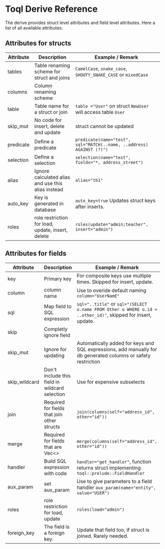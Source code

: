 # Toql Derive Reference

The derive provides struct level attributes and field level attributes. Here a list of all available attributes:

## Attributes for structs

Attribute | Description                             | Example / Remark
---- |---| ---|
tables  |   Table renaming scheme for struct and joins |  `CamelCase`, `snake_case`, `SHOUTY_SNAKE_CASE` or `mixedCase`
columns        | Column renaming scheme |
table | Table name for a struct or join | `table ="User"` on struct `NewUser` will access table `User`
skip_mut |No code for insert, delete and update | struct cannot be updated
predicate |  Define a predicate | `predicate(name="test", sql="MATCH(..name, ..address) AGAINST (?)")` 
selection |  Define a selection | `selection(name="test", fields="*, address_street")` 
alias |Ignore calculated alias and use this alias instead| `alias="tb1"` 
auto_key | Key is generated in database | `auto_key=true` Updates struct keys after inserts.
roles  |  role restriction for load, update, insert, delete | `roles(update="admin;teacher", insert="admin")`

## Attributes for fields  

Attribute | Description | Example / Remark
---- |---| ---|
key| Primary key  |  For composite keys use multiple times. Skipped for insert, update.
column | column name | Use to overide default naming `column="UserNamE"`
sql | Map field to SQL expression | `sql="..title"` or `sql="(SELECT o.name FROM Other o WHERE o.id = ..other_id)"`, skipped for insert, update.
skip | Completly ignore field
skip_mut | Ignore for updating | Automatically added for keys and SQL expressions, add manually for db generated columns or safety restriction
skip_wildcard | Don't include this field in wildcard selection | Use for expensive subselects
join | Required for fields that join other structs  | `join(columns(self="address_id", other="id"))`
merge |Required for fields that are Vec<>  | `merge(columns(self="address_id", other="id"))`
handler | Build SQL expression with code | `handler="get_handler"`, function returns struct implementing `toql::prelude::FieldHandler` 
aux_param| set aux_param | Use to give parameters to a field handler `aux_param(name="entity", value="USER")`
roles |  role restriction for load, update |   `roles(load="admin")`
foreign_key | The field is a foreign key. | Update that field too, if struct is joined. Rarely needed.











